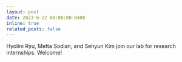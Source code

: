 ```yaml
---
layout: post
date: 2023-6-22 00:00:00-0400
inline: true
related_posts: false
---
```


Hyolim Ryu, Metta Sodian, and Sehyun Kim join our lab for research internships. Welcome!
